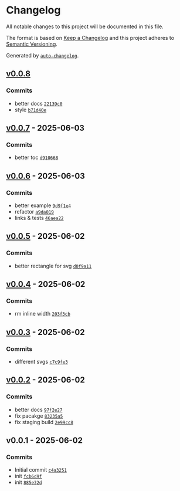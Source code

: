 # Changelog

All notable changes to this project will be documented in this file.

The format is based on [Keep a Changelog](https://keepachangelog.com/en/1.0.0/)
and this project adheres to [Semantic Versioning](https://semver.org/spec/v2.0.0.html).

Generated by [`auto-changelog`](https://github.com/CookPete/auto-changelog).

## [v0.0.8](https://github.com/substrate-system/arrows/compare/v0.0.7...v0.0.8)

### Commits

- better docs [`22139c0`](https://github.com/substrate-system/arrows/commit/22139c0ab18bc70a289ea59f5428d52ab6063dde)
- style [`b71d40e`](https://github.com/substrate-system/arrows/commit/b71d40ea224be88a351067c2744c35d9ffe6ff3c)

## [v0.0.7](https://github.com/substrate-system/arrows/compare/v0.0.6...v0.0.7) - 2025-06-03

### Commits

- better toc [`d910668`](https://github.com/substrate-system/arrows/commit/d91066870ef2d69d3a51dc1472adcab0443e08be)

## [v0.0.6](https://github.com/substrate-system/arrows/compare/v0.0.5...v0.0.6) - 2025-06-03

### Commits

- better example [`9d9f1e4`](https://github.com/substrate-system/arrows/commit/9d9f1e480d3e8e0351273ddd71f6dc89f704f9fb)
- refactor [`a9da019`](https://github.com/substrate-system/arrows/commit/a9da019b18b3e5a0c51dea260c22396443dfaf44)
- links & tests [`46aea22`](https://github.com/substrate-system/arrows/commit/46aea223a616c05c5ce5d4e38c36a58ec41b1b22)

## [v0.0.5](https://github.com/substrate-system/arrows/compare/v0.0.4...v0.0.5) - 2025-06-02

### Commits

- better rectangle for svg [`d0f9a11`](https://github.com/substrate-system/arrows/commit/d0f9a1196c97f18b8f0357bef36ab432702675a3)

## [v0.0.4](https://github.com/substrate-system/arrows/compare/v0.0.3...v0.0.4) - 2025-06-02

### Commits

- rm inline width [`203f3cb`](https://github.com/substrate-system/arrows/commit/203f3cb082fb436da2e1a30c1e4978d52f64d980)

## [v0.0.3](https://github.com/substrate-system/arrows/compare/v0.0.2...v0.0.3) - 2025-06-02

### Commits

- different svgs [`c7c9fe3`](https://github.com/substrate-system/arrows/commit/c7c9fe318224a23f860a4009580ae7c86598a971)

## [v0.0.2](https://github.com/substrate-system/arrows/compare/v0.0.1...v0.0.2) - 2025-06-02

### Commits

- better docs [`97f2e27`](https://github.com/substrate-system/arrows/commit/97f2e27793a7829a26e4aa69aee5a1a8e20dd1e6)
- fix pacakge [`83235a5`](https://github.com/substrate-system/arrows/commit/83235a58157940698c59447b03a4c3e74c3a4da4)
- fix staging build [`2e99cc8`](https://github.com/substrate-system/arrows/commit/2e99cc819e7991f71d19bce6f14853ad483704f5)

## v0.0.1 - 2025-06-02

### Commits

- Initial commit [`c4a3251`](https://github.com/substrate-system/arrows/commit/c4a32514ef2db031ba54590e83cbbc6551abee97)
- init [`fcb6d9f`](https://github.com/substrate-system/arrows/commit/fcb6d9fc1fe4917d6d79bd8aa1484312e0706bfe)
- init [`885e32d`](https://github.com/substrate-system/arrows/commit/885e32d4ce0d6afd1abb98f234d39605a1d8b89a)

